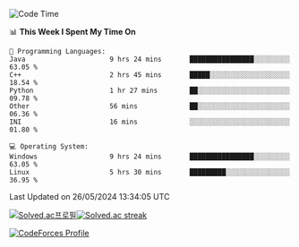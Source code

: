 
<!--START_SECTION:waka-->
![Code Time](http://img.shields.io/badge/Code%20Time-3%2C482%20hrs%2057%20mins-blue)

📊 **This Week I Spent My Time On** 

```text
💬 Programming Languages: 
Java                     9 hrs 24 mins       ████████████████░░░░░░░░░   63.05 % 
C++                      2 hrs 45 mins       █████░░░░░░░░░░░░░░░░░░░░   18.54 % 
Python                   1 hr 27 mins        ██░░░░░░░░░░░░░░░░░░░░░░░   09.78 % 
Other                    56 mins             ██░░░░░░░░░░░░░░░░░░░░░░░   06.36 % 
INI                      16 mins             ░░░░░░░░░░░░░░░░░░░░░░░░░   01.80 % 

💻 Operating System: 
Windows                  9 hrs 24 mins       ████████████████░░░░░░░░░   63.05 % 
Linux                    5 hrs 30 mins       █████████░░░░░░░░░░░░░░░░   36.95 % 
```


 Last Updated on 26/05/2024 13:34:05 UTC
<!--END_SECTION:waka-->


[![Solved.ac프로필](http://mazassumnida.wtf/api/generate_badge?boj=hckim96)](https://solved.ac/hckim96)[![Solved.ac streak](http://mazandi.herokuapp.com/api?handle=hckim96&theme=dark)](https://solved.ac/hckim96)


[![CodeForces Profile](https://cf.leed.at?id=hckim96)](https://codeforces.com/profile/hckim96)

